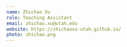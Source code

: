 ```yaml
---
name: Zhichao Xu
role: Teaching Assistant
email: zhichao.xu@utah.edu
website: https://zhichaoxu-utah.github.io/
photo: zhichao.png
---
```

    
    